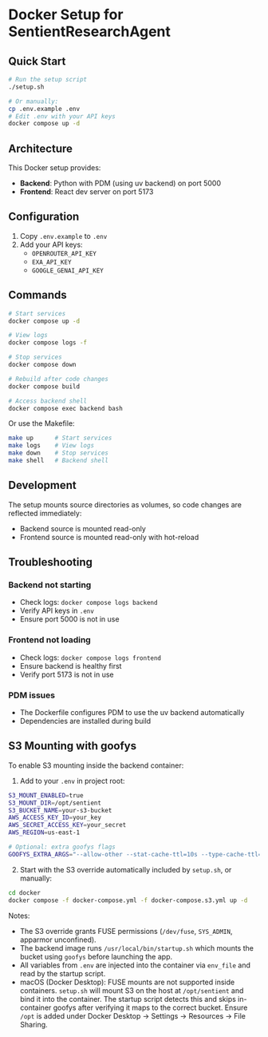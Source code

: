 # Docker Setup for SentientResearchAgent

## Quick Start

```bash
# Run the setup script
./setup.sh

# Or manually:
cp .env.example .env
# Edit .env with your API keys
docker compose up -d
```

## Architecture

This Docker setup provides:
- **Backend**: Python with PDM (using uv backend) on port 5000
- **Frontend**: React dev server on port 5173

## Configuration

1. Copy `.env.example` to `.env`
2. Add your API keys:
   - `OPENROUTER_API_KEY`
   - `EXA_API_KEY`
   - `GOOGLE_GENAI_API_KEY`

## Commands

```bash
# Start services
docker compose up -d

# View logs
docker compose logs -f

# Stop services
docker compose down

# Rebuild after code changes
docker compose build

# Access backend shell
docker compose exec backend bash
```

Or use the Makefile:
```bash
make up      # Start services
make logs    # View logs
make down    # Stop services
make shell   # Backend shell
```

## Development

The setup mounts source directories as volumes, so code changes are reflected immediately:
- Backend source is mounted read-only
- Frontend source is mounted read-only with hot-reload

## Troubleshooting

### Backend not starting
- Check logs: `docker compose logs backend`
- Verify API keys in `.env`
- Ensure port 5000 is not in use

### Frontend not loading
- Check logs: `docker compose logs frontend`
- Ensure backend is healthy first
- Verify port 5173 is not in use

### PDM issues
- The Dockerfile configures PDM to use the uv backend automatically
- Dependencies are installed during build

## S3 Mounting with goofys

To enable S3 mounting inside the backend container:

1. Add to your `.env` in project root:
```bash
S3_MOUNT_ENABLED=true
S3_MOUNT_DIR=/opt/sentient
S3_BUCKET_NAME=your-s3-bucket
AWS_ACCESS_KEY_ID=your_key
AWS_SECRET_ACCESS_KEY=your_secret
AWS_REGION=us-east-1

# Optional: extra goofys flags
GOOFYS_EXTRA_ARGS="--allow-other --stat-cache-ttl=10s --type-cache-ttl=10s"
```

2. Start with the S3 override automatically included by `setup.sh`, or manually:
```bash
cd docker
docker compose -f docker-compose.yml -f docker-compose.s3.yml up -d
```

Notes:
- The S3 override grants FUSE permissions (`/dev/fuse`, `SYS_ADMIN`, apparmor unconfined).
- The backend image runs `/usr/local/bin/startup.sh` which mounts the bucket using `goofys` before launching the app.
- All variables from `.env` are injected into the container via `env_file` and read by the startup script.
- macOS (Docker Desktop): FUSE mounts are not supported inside containers. `setup.sh` will mount S3 on the host at `/opt/sentient` and bind it into the container. The startup script detects this and skips in-container goofys after verifying it maps to the correct bucket. Ensure `/opt` is added under Docker Desktop → Settings → Resources → File Sharing.
